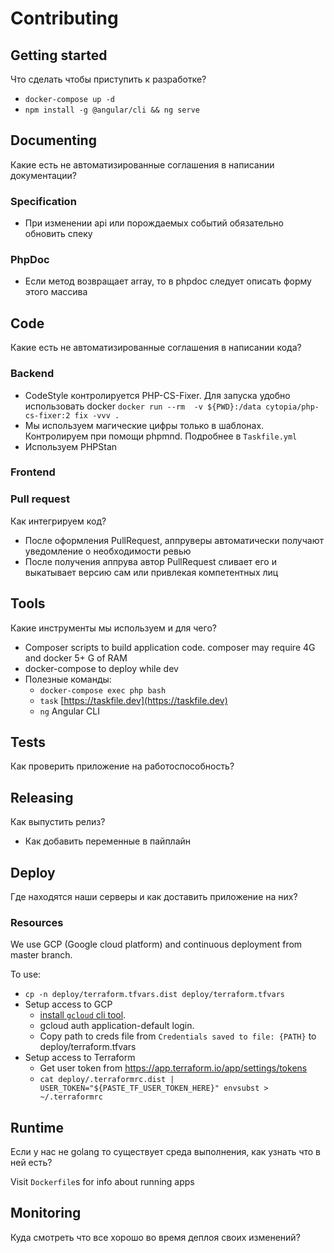 # Contributing

## Getting started

Что сделать чтобы приступить к разработке?

- `docker-compose up -d`
- `npm install -g @angular/cli && ng serve`

## Documenting

Какие есть не автоматизированные соглашения в написании документации?

### Specification

- При изменении api или порождаемых событий обязательно обновить спеку

### PhpDoc

- Если метод возвращает array, то в phpdoc следует описать форму этого массива

## Code

Какие есть не автоматизированные соглашения в написании кода?

### Backend

- CodeStyle контролируется PHP-CS-Fixer. Для запуска удобно использовать docker
`docker run --rm  -v ${PWD}:/data cytopia/php-cs-fixer:2 fix -vvv .`
- Мы используем магические цифры только в шаблонах. Контролируем при помощи phpmnd.
Подробнее в `Taskfile.yml`
- Используем PHPStan

### Frontend

### Pull request

Как интегрируем код?

- После оформления PullRequest, аппруверы автоматически получают уведомление
о необходимости ревью
- После получения аппрува автор PullRequest сливает его и выкатывает версию
сам или привлекая компетентных лиц

## Tools

Какие инструменты мы используем и для чего?

- Composer scripts to build application code. composer may require 4G
and docker 5+ G of RAM
- docker-compose to deploy while dev
- Полезные команды:
  - `docker-compose exec php bash`
  - `task` [https://taskfile.dev](https://taskfile.dev)
  - `ng` Angular CLI

## Tests

Как проверить приложение на работоспособность?

## Releasing

Как выпустить релиз?

- Как добавить переменные в пайплайн

## Deploy

Где находятся наши серверы и как доставить приложение на них?

### Resources

We use GCP (Google cloud platform) and continuous deployment from master branch.

To use:
- `cp -n deploy/terraform.tfvars.dist deploy/terraform.tfvars`
- Setup access to GCP
    - [install `gcloud` cli tool](https://cloud.google.com/sdk/install).
    - gcloud auth application-default login.
    - Copy path to creds file from `Credentials saved to file: {PATH}` to deploy/terraform.tfvars
- Setup access to Terraform
    - Get user token from https://app.terraform.io/app/settings/tokens
    - `cat deploy/.terraformrc.dist | USER_TOKEN="${PASTE_TF_USER_TOKEN_HERE}" envsubst > ~/.terraformrc`

## Runtime

Если у нас не golang то существует среда выполнения, как узнать что в ней есть?

Visit `Dockerfile`s for info about running apps

## Monitoring

Куда смотреть что все хорошо во время деплоя своих изменений?
